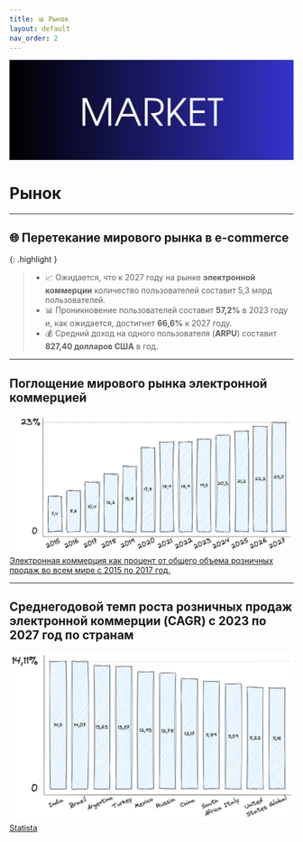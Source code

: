 ```yaml
---
title: 📊 Рынок
layout: default
nav_order: 2
---
```

<img src="/assets/images/market_logo.png" alt="logo">

# Рынок
---

## 🌐 Перетекание мирового рынка в e-commerce

{: .highlight }
> - 📈 Ожидается, что к 2027 году на рынке **электронной коммерции** количество пользователей составит 5,3 млрд пользователей.
> - 📊 Проникновение пользователей составит **57,2%** в 2023 году и, как ожидается, достигнет **66,6%** к 2027 году.
> - 💰 Cредний доход на одного пользователя (**ARPU**) составит **827,40 долларов США** в год.

---

## Поглощение мирового рынка электронной коммерцией

![Absorption](/assets/images/OW_2.png "Absorption")
[Электронная коммерция как процент от общего объема розничных продаж во всем мире с 2015 по 2017 год.](https://www.statista.com/forecasts/220177/b2c-e-commerce-sales-cagr-forecast-for-selected-countries)

---

## Среднегодовой темп роста розничных продаж электронной коммерции (CAGR) с 2023 по 2027 год по странам

![Retail sales](/assets/images/OW_3.png "Retail Sales")
[Statista](https://www.statista.com/forecasts/220177/b2c-e-commerce-sales-cagr-forecast-for-selected-countries)

